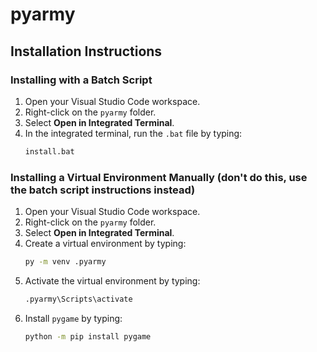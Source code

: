 # pyarmy

## Installation Instructions

### Installing with a Batch Script

1. Open your Visual Studio Code workspace.
2. Right-click on the `pyarmy` folder.
3. Select **Open in Integrated Terminal**.
6. In the integrated terminal, run the `.bat` file by typing:
    ```bash
    install.bat
    ```

### Installing a Virtual Environment Manually (don't do this, use the batch script instructions instead)

1. Open your Visual Studio Code workspace.
2. Right-click on the `pyarmy` folder.
3. Select **Open in Integrated Terminal**.
4. Create a virtual environment by typing:
    ```bash
    py -m venv .pyarmy
    ```
5. Activate the virtual environment by typing:
    ```bash
    .pyarmy\Scripts\activate
    ```
6. Install `pygame` by typing:
    ```bash
    python -m pip install pygame
    ```

